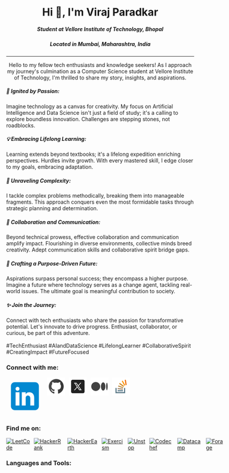 <h1  align="center">Hi 👋, I'm Viraj Paradkar</h1>

<h5  align="center">Student at Vellore Institute of Technology, Bhopal</h3>
<h5  align="center">Located in Mumbai, Maharashtra, India </h3>

---

<p align="center">
Hello to my fellow tech enthusiasts and knowledge seekers! As I approach my journey's culmination as a Computer Science student at Vellore Institute of Technology, I'm thrilled to share my story, insights, and aspirations.

<h5>🌟 Ignited by Passion:</h5>
Imagine technology as a canvas for creativity. My focus on Artificial Intelligence and Data Science isn't just a field of study; it's a calling to explore boundless innovation. Challenges are stepping stones, not roadblocks.

<h5>💡 Embracing Lifelong Learning:</h5>
Learning extends beyond textbooks; it's a lifelong expedition enriching perspectives. Hurdles invite growth. With every mastered skill, I edge closer to my goals, embracing adaptation.

<h5>🧩 Unraveling Complexity:</h5>
I tackle complex problems methodically, breaking them into manageable fragments. This approach conquers even the most formidable tasks through strategic planning and determination.

<h5>🤝 Collaboration and Communication:</h5>
Beyond technical prowess, effective collaboration and communication amplify impact. Flourishing in diverse environments, collective minds breed creativity. Adept communication skills and collaborative spirit bridge gaps.

<h5>🚀 Crafting a Purpose-Driven Future:</h5>
Aspirations surpass personal success; they encompass a higher purpose. Imagine a future where technology serves as a change agent, tackling real-world issues. The ultimate goal is meaningful contribution to society.

<h5>✨ Join the Journey:</h5>
Connect with tech enthusiasts who share the passion for transformative potential. Let's innovate to drive progress. Enthusiast, collaborator, or curious, be part of this adventure.

<br>
<br>
<h9>#TechEnthusiast #AIandDataScience #LifelongLearner #CollaborativeSpirit #CreatingImpact #FutureFocused</h9>

<p>

<h3  align="left">Connect with me:</h3>

<div style="display: flex;">
    <a href="" target="_blank" style="padding-right:10px">
        <svg xmlns="http://www.w3.org/2000/svg" x="0px" y="0px" width="100" height="100" viewBox="0 0 48 48">
        <path fill="#0288D1" d="M42,37c0,2.762-2.238,5-5,5H11c-2.761,0-5-2.238-5-5V11c0-2.762,2.239-5,5-5h26c2.762,0,5,2.238,5,5V37z"></path><path fill="#FFF" d="M12 19H17V36H12zM14.485 17h-.028C12.965 17 12 15.888 12 14.499 12 13.08 12.995 12 14.514 12c1.521 0 2.458 1.08 2.486 2.499C17 15.887 16.035 17 14.485 17zM36 36h-5v-9.099c0-2.198-1.225-3.698-3.192-3.698-1.501 0-2.313 1.012-2.707 1.99C24.957 25.543 25 26.511 25 27v9h-5V19h5v2.616C25.721 20.5 26.85 19 29.738 19c3.578 0 6.261 2.25 6.261 7.274L36 36 36 36z"></path>
        </svg>
    </a>
    <a href="" target="_blank" style="padding-right:10px">
        <img src="/assets/socials/github.png" alt="Github">
    </a>
    <a href="" target="_blank" style="padding-right:10px">
        <img src="/assets/socials/twitter.png" alt="Twitter">
    </a>
    <a href="" target="_blank" style="padding-right:10px">
        <img src="/assets/socials/medium.png" alt="Medium">
    </a>
    <a href="" target="_blank" style="padding-right:10px">
        <img src="/assets/socials/stack-overflow.png" alt="Stack Overflow">
    </a>
</div>

<h3  align="left">Find me on:</h3>

<div style="display: flex;">
    <a href="" target="_blank" style="padding-right:10px">
        <img src="/assets/socials/.png" alt="LeetCode">
    </a>
    <a href="" target="_blank" style="padding-right:10px">
        <img src="/assets/socials/.png" alt="HackerRank">
    </a>
    <a href="" target="_blank" style="padding-right:10px">
        <img src="/assets/socials/.png" alt="HackerEarth">
    </a>
    <a href="" target="_blank" style="padding-right:10px">
        <img src="/assets/socials/.png" alt="Exercism">
    </a>
    <a href="" target="_blank" style="padding-right:10px">
        <img src="/assets/socials/.png" alt="Unstop">
    </a>
    <a href="" target="_blank" style="padding-right:10px">
        <img src="/assets/socials/.png" alt="Codechef">
    </a>
    <a href="" target="_blank" style="padding-right:10px">
        <img src="/assets/socials/.png" alt="Datacamp">
    </a>
    <a href="" target="_blank" style="padding-right:10px">
        <img src="/assets/socials/.png" alt="Forage">
    </a>
    <a href="" target="_blank" style="padding-right:10px">
        <img src="/assets/socials/.png" alt="">
    </a>
</div>

<h3  align="left">Languages and Tools:</h3>

<div style="display: flex;">
    <a href="" target="_blank" style="padding-right:10px">
        <img src="/assets/languages/.png" alt="">
    </a>
</div>